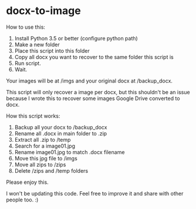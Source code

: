 # docx-to-image

How to use this: 
1. Install Python 3.5 or better (configure python path)
2. Make a new folder
3. Place this script into this folder
4. Copy all docx you want to recover to the same folder this script is
5. Run script.
6. Wait.

Your images will be at /imgs and your original docx at /backup_docx.

This script will only recover a image per docx, but this shouldn't be an issue because I wrote this to recover some images Google Drive converted to docx.

How this script works:
1. Backup all your docx to /backup_docx
2. Rename all .docx in main folder to .zip
3. Extract all .zip to /temp
4. Search for a image01.jpg
5. Rename image01.jpg to match .docx filename
6. Move this jpg file to /imgs
7. Move all zips to /zips
8. Delete /zips and /temp folders

Please enjoy this.

I won't be updating this code.
Feel free to improve it and share with other people too. :)
